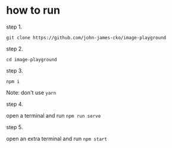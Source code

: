 # how to run

step 1.

```
git clone https://github.com/john-james-cko/image-playground
```

step 2.

```
cd image-playground
```

step 3.

```
npm i
```

Note: don't use `yarn`

step 4.

open a terminal and run `npm run serve`

step 5.

open an extra terminal and run `npm start`
